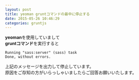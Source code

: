 ```yaml
---
layout: post
title: yeoman gruntコマンドの最中に停止する
date: 2015-05-26 10:46:29
categories: gruntjs
---
```

<p><strong>yeoman</strong>を使用していまして<br>
<strong>gruntコマンド</strong>を実行すると</p>

```
Running "sass:server" (sass) task
Done, without errors.
```

<p>上記のメッセージを出力して停止しています。<br>
原因をご存知の方がいらっしゃいましたらご回答お願いいたします。</p>
